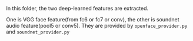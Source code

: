 In this folder, the two deep-learned features are extracted.

One is VGG face feature(from fc6 or fc7 or conv), the other is soundnet audio feature(pool5 or conv5). They are provided by `openface_provider.py` and `soundnet_provider.py`
